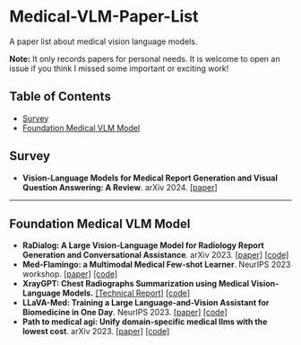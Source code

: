 # Medical-VLM-Paper-List
A paper list about medical vision language models.

**Note:** It only records papers for personal needs. It is welcome to open an issue if you think I missed some important or exciting work!

## Table of Contents

- [Survey](#survey)
- [Foundation Medical VLM Model](#foundation-medical-vlm-model)

## Survey
- **Vision-Language Models for Medical Report Generation and Visual Question Answering: A Review**. arXiv 2024. [[paper]](https://arxiv.org/abs/2403.02469)
---

## Foundation Medical VLM Model
- **RaDialog: A Large Vision-Language Model for Radiology Report Generation and Conversational Assistance**. arXiv 2023. [[paper]](https://arxiv.org/abs/2311.18681) [[code]](https://github.com/ChantalMP/RaDialog)
- **Med-Flamingo: a Multimodal Medical Few-shot Learner**. NeurIPS 2023 workshop. [[paper]](https://arxiv.org/abs/2307.15189) [[code]](https://github.com/snap-stanford/med-flamingo)
- **XrayGPT: Chest Radiographs Summarization using Medical Vision-Language Models.** [[Technical Report]](https://arxiv.org/abs/2306.07971) [[code]](https://github.com/mbzuai-oryx/XrayGPT)
- **LLaVA-Med: Training a Large Language-and-Vision Assistant for Biomedicine in One Day**. NeurIPS 2023. [[paper]](https://arxiv.org/abs/2306.00890) [[code]](https://github.com/microsoft/LLaVA-Med)
- **Path to medical agi: Unify domain-specific medical llms with the lowest cost**. arXiv 2023. [[paper]](https://arxiv.org/abs/2306.10765) [[code]](https://github.com/JoshuaChou2018/MedAGI)
